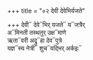 +++
title = "०२ देवी देवेभिर्यजते"

+++
देवी᳓ देवे᳓भिर् यजते᳓ य᳓जत्रैर्  
अ᳓मिनती तस्थतुर् उक्ष᳓माणे  
ऋता᳓वरी अद्रु᳓हा देव᳓पुत्रे  
यज्ञ᳓स्य नेत्री᳓ शुच᳓यद्भिर् अर्कइः᳓